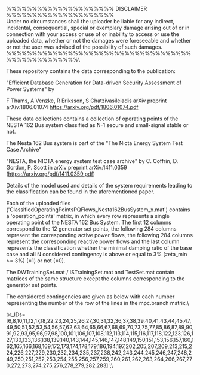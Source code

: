 %%%%%%%%%%%%%%%%%%%%% DISCLAIMER %%%%%%%%%%%%%%%%%%%%%\
Under no circumstances shall the uploader be liable for any indirect, incidental, consequential, special or exemplary damage arising out of or in connection with your access or use of or inability to access or use the uploaded data, whether or not the damages were foreseeable and whether or not the user was advised of the possibility of such damages.\
%%%%%%%%%%%%%%%%%%%%%%%%%%%%%%%%%%%%%%%%%%%%%%%%%%\

These repository contains the data corresponding to the publication:

"Efficient Database Generation for Data-driven Security Assessment of Power Systems" by

F Thams, A Venzke, R Eriksson, S Chatzivasileiadis
arXiv preprint arXiv:1806.01074
https://arxiv.org/pdf/1806.01074.pdf


These data collections contains a collection of operating points of the NESTA 162 Bus system classified as N-1 secure and small-signal stable or not.

The Nesta 162 Bus system is part of the "The Nicta Energy System Test Case Archive"

"NESTA, the NICTA energy system test case archive" by
C. Coffrin, D. Gordon, P. Scott in
arXiv preprint arXiv:1411.0359
(https://arxiv.org/pdf/1411.0359.pdf)

Details of the model used and details of the system requirements leading to the classification can be found in the aforementioned paper.
 
Each of the uploaded files ('ClassifiedOperatingPointsPQFlows_Nesta162BusSystem_x.mat') contains a 'operation_points' matrix, in which every row represents a single operating point of the NESTA 162 Bus System. The first 12 columns correspond to the 12 generator set points, the following 284 columns represent the corresponding active power flows,  the following 284 columns represent the corresponding reactive power flows and the last column represents the classification whether the minimal damping ratio of the base case and all N considered contingency is above or equal to 3% (zeta_min >= 3%) (=1) or not (=0).

The DWTrainingSet.mat / ISTrainingSet.mat and TestSet.mat contain matrices of the same structure except the columns corresponding to the generator set points. 

The considered contingencies are given as below with each number representing the number of the row of the lines in the mpc.branch matrix.\

br_IDs=[6,8,10,11,12,17,18,22,23,24,25,26,27,30,31,32,36,37,38,39,40,41,43,44,45,47,49,50,51,52,53,54,56,57,62,63,64,65,66,67,68,69,70,73,75,77,85,86,87,89,90,91,92,93,95,96,97,98,100,101,106,107,108,112,113,114,115,116,117,118,122,123,126,127,130,133,136,138,139,140,143,144,145,146,147,148,149,150,151,153,156,157,160,162,165,166,168,169,172,173,174,178,179,186,194,197,202,205,207,209,213,215,224,226,227,229,230,232,234,235,237,238,242,243,244,245,246,247,248,249,250,251,252,253,254,255,256,257,259,260,261,262,263,264,266,267,270,272,273,274,275,276,278,279,282,283]';\
